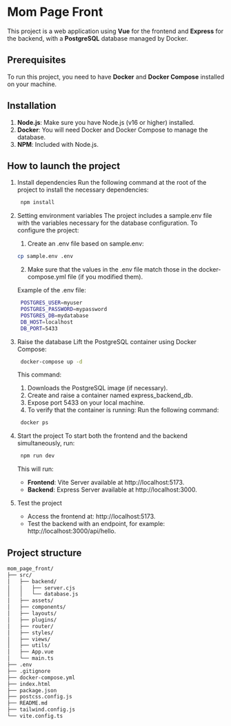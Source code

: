 # Mom Page Front

This project is a web application using **Vue** for the frontend and **Express** for the backend, with a
**PostgreSQL** database managed by Docker.

## Prerequisites

To run this project, you need to have **Docker** and **Docker Compose** installed on your machine.

## Installation

1. **Node.js**: Make sure you have Node.js (v16 or higher) installed.
2. **Docker**: You will need Docker and Docker Compose to manage the database.
3. **NPM**: Included with Node.js.

## How to launch the project
1. Install dependencies
   Run the following command at the root of the project to install the necessary dependencies:
   ```bash
    npm install
    ```
2. Setting environment variables
   The project includes a sample.env file with the variables necessary for the database configuration. To configure the project:
   1. Create an .env file based on sample.env:
   ```bash
   cp sample.env .env
    ```
   2. Make sure that the values in the .env file match those in the docker-compose.yml file (if you modified them).

   Example of the .env file:
   ```bash
    POSTGRES_USER=myuser
    POSTGRES_PASSWORD=mypassword
    POSTGRES_DB=mydatabase
    DB_HOST=localhost
    DB_PORT=5433
    ```
3. Raise the database
   Lift the PostgreSQL container using Docker Compose:
   ```bash
    docker-compose up -d
    ```
   This command:
   1. Downloads the PostgreSQL image (if necessary).
   2. Create and raise a container named express_backend_db.
   3. Expose port 5433 on your local machine.
   4. To verify that the container is running:
   Run the following command:
   ```bash
    docker ps
    ```
4. Start the project
   To start both the frontend and the backend simultaneously, run:
   ```bash
    npm run dev
    ```
   This will run:
   - **Frontend**: Vite Server available at http://localhost:5173.
   - **Backend**: Express Server available at http://localhost:3000.

5. Test the project
   - Access the frontend at: http://localhost:5173.
   - Test the backend with an endpoint, for example: http://localhost:3000/api/hello.

## Project structure
```bash
mom_page_front/
├── src/
│   ├── backend/
│   │   ├── server.cjs
│   │   └── database.js
│   ├── assets/
│   ├── components/
│   ├── layouts/
│   ├── plugins/
│   ├── router/
│   ├── styles/
│   ├── views/
│   ├── utils/
│   ├── App.vue
│   └── main.ts
├── .env
├── .gitignore
├── docker-compose.yml
├── index.html
├── package.json
├── postcss.config.js
├── README.md
├── tailwind.config.js
└── vite.config.ts
